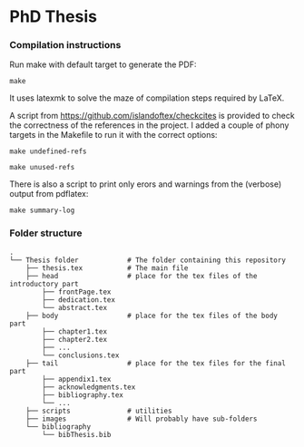 # PhD Thesis

### Compilation instructions
Run make with default target to generate the PDF:
```
make
```
It uses latexmk to solve the maze of compilation steps required by LaTeX.

A script from https://github.com/islandoftex/checkcites is provided to check the correctness of the references in the project.
I added a couple of phony targets in the Makefile to run it with the correct options:
```
make undefined-refs
```
```
make unused-refs
```
There is also a script to print only erors and warnings from the (verbose) output from pdflatex:
```
make summary-log
```

### Folder structure
```
.                
└── Thesis folder            # The folder containing this repository
    ├── thesis.tex           # The main file
    ├── head                 # place for the tex files of the introductory part
        ├── frontPage.tex
        ├── dedication.tex
        └── abstract.tex
    ├── body                 # place for the tex files of the body part
        ├── chapter1.tex
        ├── chapter2.tex
        ├── ...
        └── conclusions.tex
    ├── tail                 # place for the tex files for the final part
        ├── appendix1.tex
        ├── acknowledgments.tex
        ├── bibliography.tex
        └── ...
    ├── scripts              # utilities
    ├── images               # Will probably have sub-folders
    └── bibliography
        └── bibThesis.bib
```
